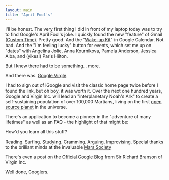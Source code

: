 ```yaml
---
layout: main
title: "April Fool's"
---
```

I'll be honest. The very first thing I did in front of my laptop today was to
try to find Google's April Fool's joke. I quickly found the new "feature" of
Gmail ([Custom Time](http://mail.google.com/mail/help/customtime/index.html)).
Pretty good. And the "[Wake-up
Kit](http://www.google.com/googlecalendar/new_wakeup.html)" in Google
Calendar. Not bad. And the "I'm feeling lucky" button for events, which set me
up on "dates" with Angelina Jolie, Anna Kournikova, Pamela Anderson, Jessica
Alba, and (yikes!) Paris Hilton.


But I knew there had to be something... more.


And there was. [Google Virgle](http://www.google.com/virgle/index.html).


I had to sign out of iGoogle and visit the classic home page twice before I
found the link, but oh boy, it was worth it. Over the next one hundred years,
Google and Virgin Inc. will lead an "interplanetary Noah's Ark" to create a
self-sustaining population of over 100,000 Martians, living on the first [open
source planet](http://www.google.com/virgle/opensource.html) in the universe.


There's an application to become a pioneer in the "adventure of many
lifetimes" as well as an FAQ - the highlight of that might be:


How'd you learn all this stuff?


Reading. Surfing. Studying. Cramming. Arguing. Improvising. Special thanks to
the brilliant minds at the invaluable [Mars
Society](http://www.marssociety.org/portal)


There's even a post on the [Official Google
Blog](http://googleblog.blogspot.com/2008/04/announcing-project-virgle.html)
from Sir Richard Branson of Virgin Inc.


Well done, Googlers.
